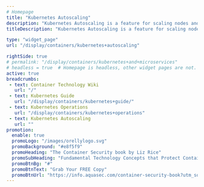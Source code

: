 ```yaml
---
# Homepage
title: "Kubernetes Autoscaling"
description: "Kubernetes Autoscaling is a feature for scaling nodes and pods in a Kubernetes Cluster. Autoscaling tools include Cluster Autoscaler and Horizontal Pod Autoscaler (HPA). While the scaling is automated, setting it up requires human involvement. This page gathers resources about autoscaling in Kubernetes."
titleDescription: "Kubernetes Autoscaling is a feature for scaling nodes and <a href='/display/containers/kubernetes+pods'>pods</a> in a <a href='/display/containers/kubernetes+cluster'>Kubernetes Cluster</a>. Autoscaling tools include <a href='/display/containers/Kubernetes+Cluster'>Cluster</a> Autoscaler and Horizontal Pod Autoscaler (HPA). While the scaling is automated, setting it up requires human involvement. This page gathers resources about autoscaling in Kubernetes." 

type: "widget_page"
url: "/display/containers/kubernetes+autoscaling" 

rightSide: true 
# permalink: "/display/containers/kubernetes+and+microservices"
# headless = true  # Homepage is headless, other widget pages are not.
active: true
breadcrumbs:
 - text: Container Technology Wiki
   url: "/"
 - text: Kubernetes Guide
   url: "/display/containers/kubernetes+guide/"
 - text: Kubernetes Operations
   url: "/display/containers/kubernetes+operations"
 - text: Kubernetes Autoscaling
   url: ""
promotion:
  enable: true
  promoLogo: "/images/orellylogo.svg"
  promoBackground: "#e8f5f9"
  promoHeading: "The Container Security book by Liz Rice"
  promoSubHeading: "Fundamental Technology Concepts that Protect Containerized Applications"
  promoBtnBg: "#"
  promoBtnText: "Grab Your FREE Copy"
  promoBtnUrl: "https://info.aquasec.com/container-security-book?utm_source=wiki"
---
```


